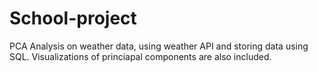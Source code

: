 # School-project
PCA Analysis on weather data, using weather API and storing data using SQL. Visualizations of princiapal components are also included.
